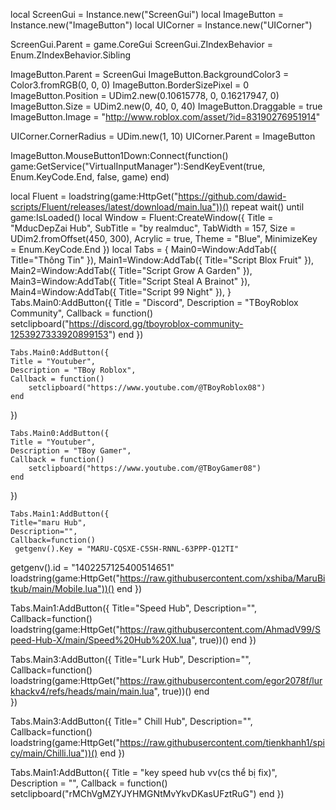 local ScreenGui = Instance.new("ScreenGui")
local ImageButton = Instance.new("ImageButton")
local UICorner = Instance.new("UICorner")

ScreenGui.Parent = game.CoreGui
ScreenGui.ZIndexBehavior = Enum.ZIndexBehavior.Sibling

ImageButton.Parent = ScreenGui
ImageButton.BackgroundColor3 = Color3.fromRGB(0, 0, 0)
ImageButton.BorderSizePixel = 0
ImageButton.Position = UDim2.new(0.10615778, 0, 0.16217947, 0)
ImageButton.Size = UDim2.new(0, 40, 0, 40)
ImageButton.Draggable = true
ImageButton.Image = "http://www.roblox.com/asset/?id=83190276951914"

UICorner.CornerRadius = UDim.new(1, 10) 
UICorner.Parent = ImageButton

ImageButton.MouseButton1Down:Connect(function()
    game:GetService("VirtualInputManager"):SendKeyEvent(true, Enum.KeyCode.End, false, game)
end)

local Fluent = loadstring(game:HttpGet("https://github.com/dawid-scripts/Fluent/releases/latest/download/main.lua"))()
repeat wait() until game:IsLoaded()
local Window = Fluent:CreateWindow({
    Title = "MducDepZai Hub",
    SubTitle = "by realmduc",
    TabWidth = 157,
    Size = UDim2.fromOffset(450, 300),
    Acrylic = true,
    Theme = "Blue",
    MinimizeKey = Enum.KeyCode.End
})
local Tabs = {
        Main0=Window:AddTab({ Title="Thông Tin" }),
        Main1=Window:AddTab({ Title="Script Blox Fruit" }),
        Main2=Window:AddTab({ Title="Script Grow A Garden" }),
        Main3=Window:AddTab({ Title="Script Steal A Brainot" }),
        Main4=Window:AddTab({ Title="Script 99 Night" }),
}
    Tabs.Main0:AddButton({
    Title = "Discord",
    Description = "TBoyRoblox Community",
    Callback = function()
        setclipboard("https://discord.gg/tboyroblox-community-1253927333920899153")
    end
})

    Tabs.Main0:AddButton({
    Title = "Youtuber",
    Description = "TBoy Roblox",
    Callback = function()
        setclipboard("https://www.youtube.com/@TBoyRoblox08")
    end
})

    Tabs.Main0:AddButton({
    Title = "Youtuber",
    Description = "TBoy Gamer",
    Callback = function()
        setclipboard("https://www.youtube.com/@TBoyGamer08")
    end
})
    
    Tabs.Main1:AddButton({
    Title="maru Hub",
    Description="",
    Callback=function()
	 getgenv().Key = "MARU-CQSXE-C5SH-RNNL-63PPP-Q12TI"
getgenv().id = "1402257125400514651"
loadstring(game:HttpGet("https://raw.githubusercontent.com/xshiba/MaruBitkub/main/Mobile.lua"))()
  end
})

Tabs.Main1:AddButton({
    Title="Speed Hub",
    Description="",
    Callback=function()
	  loadstring(game:HttpGet("https://raw.githubusercontent.com/AhmadV99/Speed-Hub-X/main/Speed%20Hub%20X.lua", true))()
	end
}) 

Tabs.Main3:AddButton({
    Title="Lurk Hub",
    Description="",
    Callback=function() 
	  loadstring(game:HttpGet("https://raw.githubusercontent.com/egor2078f/lurkhackv4/refs/heads/main/main.lua", true))()
    end    
})
	
Tabs.Main3:AddButton({
    Title=" Chill Hub",
    Description="",
    Callback=function() 
	  loadstring(game:HttpGet("https://raw.githubusercontent.com/tienkhanh1/spicy/main/Chilli.lua"))()
	end
})	

Tabs.Main1:AddButton({
    Title = "key speed hub vv(cs thể bị fix)",
    Description = "",
    Callback = function()
        setclipboard("rMChVgMZYJYHMGNtMvYkvDKasUFztRuG")
    end
})
